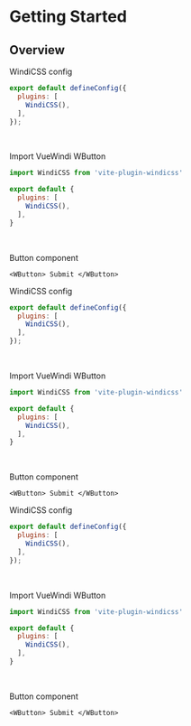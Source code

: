 # Getting Started


## Overview

WindiCSS config
```js
export default defineConfig({
  plugins: [
    WindiCSS(),
  ],
});
```

 <br />

Import VueWindi WButton

```js
import WindiCSS from 'vite-plugin-windicss'

export default {
  plugins: [
    WindiCSS(),
  ],
}
```

 <br />

 Button component

```vue
<WButton> Submit </WButton>
```
WindiCSS config
```js
export default defineConfig({
  plugins: [
    WindiCSS(),
  ],
});
```

 <br />

Import VueWindi WButton

```js
import WindiCSS from 'vite-plugin-windicss'

export default {
  plugins: [
    WindiCSS(),
  ],
}
```

 <br />

 Button component

```vue
<WButton> Submit </WButton>
```
WindiCSS config
```js
export default defineConfig({
  plugins: [
    WindiCSS(),
  ],
});
```

 <br />

Import VueWindi WButton

```js
import WindiCSS from 'vite-plugin-windicss'

export default {
  plugins: [
    WindiCSS(),
  ],
}
```

 <br />

 Button component

```vue
<WButton> Submit </WButton>
```